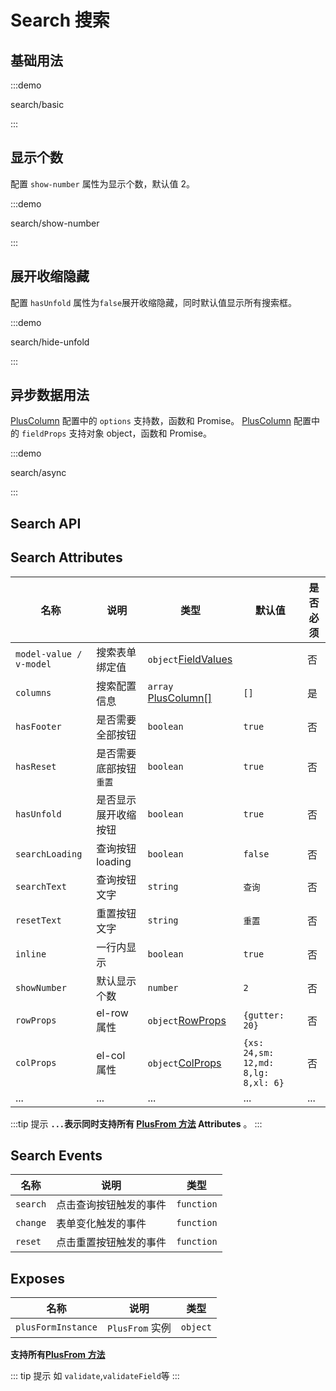 # Search 搜索

## 基础用法

:::demo

search/basic

:::

## 显示个数

配置 `show-number` 属性为显示个数，默认值 2。

:::demo

search/show-number

:::

## 展开收缩隐藏

配置 `hasUnfold` 属性为`false`展开收缩隐藏，同时默认值显示所有搜索框。

:::demo

search/hide-unfold

:::

## 异步数据用法

[PlusColumn](/components/config.html) 配置中的 `options` 支持数，函数和 Promise。
[PlusColumn](/components/config.html) 配置中的 `fieldProps` 支持对象 object，函数和 Promise。

:::demo

search/async

:::

## Search API

## Search Attributes

| 名称                    | 说明                    | 类型                                                                                    | 默认值                              | 是否必须 |
| ----------------------- | ----------------------- | --------------------------------------------------------------------------------------- | ----------------------------------- | -------- |
| `model-value / v-model` | 搜索表单绑定值          | `object`[FieldValues](/components/type.html#fieldvalues)                                |                                     | 否       |
| `columns`               | 搜索配置信息            | `array` [PlusColumn[]](/components/config.html)                                         | `[]`                                | 是       |
| `hasFooter`             | 是否需要全部按钮        | `boolean`                                                                               | `true`                              | 否       |
| `hasReset`              | 是否需要底部按钮 `重置` | `boolean`                                                                               | `true`                              | 否       |
| `hasUnfold`             | 是否显示展开收缩按钮    | `boolean`                                                                               | `true`                              | 否       |
| `searchLoading`         | 查询按钮 loading        | `boolean`                                                                               | `false`                             | 否       |
| `searchText`            | 查询按钮文字            | `string`                                                                                | `查询`                              | 否       |
| `resetText`             | 重置按钮文字            | `string`                                                                                | `重置`                              | 否       |
| `inline`                | 一行内显示              | `boolean`                                                                               | `true`                              | 否       |
| `showNumber`            | 默认显示个数            | `number`                                                                                | `2`                                 | 否       |
| `rowProps`              | el-row 属性             | `object`[RowProps](https://element-plus.org/zh-CN/component/layout.html#row-attributes) | `{gutter: 20}`                      | 否       |
| `colProps`              | el-col 属性             | `object`[ColProps](https://element-plus.org/zh-CN/component/layout.html#col-attributes) | `{xs: 24,sm: 12,md: 8,lg: 8,xl: 6}` | 否       |
| ...                     | ...                     | ...                                                                                     | ...                                 | ...      |

:::tip 提示
**`...`表示同时支持所有 [PlusFrom 方法](/components/form.html) Attributes** 。
:::

## Search Events

| 名称     | 说明                   | 类型                                                                                        |
| -------- | ---------------------- | ------------------------------------------------------------------------------------------- |
| `search` | 点击查询按钮触发的事件 | `function` <docs-tip content='(values: FieldValues) => void'></docs-tip>                    |
| `change` | 表单变化触发的事件     | `function` <docs-tip content='(values: FieldValues,column: PlusColumn) => void'></docs-tip> |
| `reset`  | 点击重置按钮触发的事件 | `function` <docs-tip content='() => void'></docs-tip>                                       |

## Exposes

| 名称               | 说明            | 类型                                                      |
| ------------------ | --------------- | --------------------------------------------------------- |
| `plusFormInstance` | `PlusFrom` 实例 | `object` <docs-tip content="PlusFormInstance"></docs-tip> |

**支持所有[PlusFrom 方法](/components/form.html)**

::: tip 提示
如 `validate`,`validateField`等
:::
